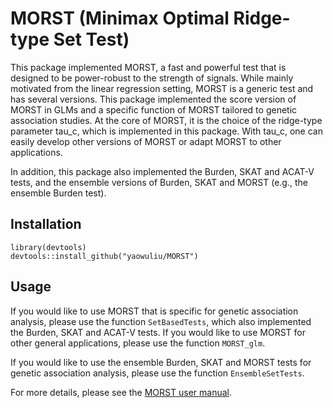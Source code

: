 # MORST (Minimax Optimal Ridge-type Set Test)
This package implemented MORST, a fast and powerful test that is designed to be power-robust to the strength of signals. While mainly motivated from the linear regression setting, MORST is a generic test and has several versions. This package implemented the score version of MORST in GLMs and a specific function of MORST tailored to genetic association studies. At the core of MORST, it is the choice of the ridge-type parameter tau_c, which is implemented in this package. With tau_c, one can easily develop other versions of MORST or adapt MORST to other applications.

In addition, this package also implemented the Burden, SKAT and ACAT-V tests, and the ensemble versions of Burden, SKAT and MORST (e.g., the ensemble Burden test).

## Installation
```
library(devtools)
devtools::install_github("yaowuliu/MORST")
```
## Usage
If you would like to use MORST that is specific for genetic association analysis, please use the function `SetBasedTests`, which also implemented the Burden, SKAT and ACAT-V tests. If you would like to use MORST for other general applications, please use the function `MORST_glm`. 

If you would like to use the ensemble Burden, SKAT and MORST tests for genetic association analysis, please use the function `EnsembleSetTests`.

For more details, please see the [MORST user manual](https://github.com/yaowuliu/MORST/blob/master/doc/MORST_manual.pdf).
